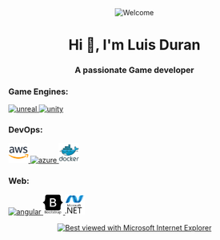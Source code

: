 <p align="center">
<a target="_blank" rel="noopener noreferrer" href="https://github.com/fnky/fnky/raw/fnky/img/welcome-fire.gif" data-target="animated-image.originalLink"><img src="https://github.com/fnky/fnky/raw/fnky/img/welcome-fire.gif" alt="Welcome" align="center" style="max-width: 100%; display: inline-block;" data-target="animated-image.originalImage"></a>
</p>

<h1 align="center">Hi 👋,  I'm Luis Duran </h1>
<h3 align="center">A passionate Game developer</h3>



<h3 align="left">Game Engines:</h3>
<p align="left">  <a href="https://unrealengine.com/" target="_blank" rel="noreferrer"> <img src="https://raw.githubusercontent.com/kenangundogan/fontisto/036b7eca71aab1bef8e6a0518f7329f13ed62f6b/icons/svg/brand/unreal-engine.svg" alt="unreal" width="40" height="40"/> </a> <a href="https://unity.com/" target="_blank" rel="noreferrer"> <img src="https://www.vectorlogo.zone/logos/unity3d/unity3d-icon.svg" alt="unity" width="40" height="40"/> </a></p>

<h3 align="left">DevOps:</h3>
<p align="left"> <a href="https://aws.amazon.com" target="_blank" rel="noreferrer"> <img src="https://raw.githubusercontent.com/devicons/devicon/master/icons/amazonwebservices/amazonwebservices-original-wordmark.svg" alt="aws" width="40" height="40"/> </a> <a href="https://azure.microsoft.com/en-in/" target="_blank" rel="noreferrer"> <img src="https://www.vectorlogo.zone/logos/microsoft_azure/microsoft_azure-icon.svg" alt="azure" width="40" height="40"/> </a> <a href="https://www.docker.com/" target="_blank" rel="noreferrer"> <img src="https://raw.githubusercontent.com/devicons/devicon/master/icons/docker/docker-original-wordmark.svg" alt="docker" width="40" height="40"/> </a>  </p>

<h3 align="left">Web:</h3>
<p align="left">  <a href="https://angular.io" target="_blank" rel="noreferrer"> <img src="https://angular.io/assets/images/logos/angular/angular.svg" alt="angular" width="40" height="40"/> </a>  <a href="https://getbootstrap.com" target="_blank" rel="noreferrer"> <img src="https://raw.githubusercontent.com/devicons/devicon/master/icons/bootstrap/bootstrap-plain-wordmark.svg" alt="bootstrap" width="40" height="40"/> </a>  <a href="https://dotnet.microsoft.com/" target="_blank" rel="noreferrer"> <img src="https://raw.githubusercontent.com/devicons/devicon/master/icons/dot-net/dot-net-original-wordmark.svg" alt="dotnet" width="40" height="40"/> </a>     </p>

<p align="center">
<a target="_blank" rel="noopener noreferrer" href="https://github.com/fnky/fnky/raw/fnky/img/ie.jpg"><img src="https://github.com/fnky/fnky/raw/fnky/img/ie.jpg"  alt="Best viewed with Microsoft Internet Explorer" align="center" width="128" style="max-width: 100%;"></a>
</p>
